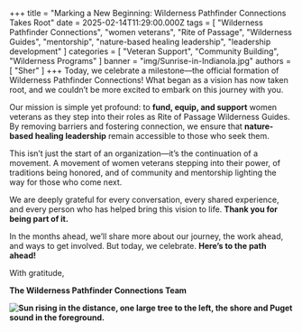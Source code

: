 +++
title = "Marking a New Beginning: Wilderness Pathfinder Connections Takes Root"
date = 2025-02-14T11:29:00.000Z
tags = [
  "Wilderness Pathfinder Connections",
  "women veterans",
  "Rite of Passage",
  "Wilderness Guides",
  "mentorship",
  "nature-based healing leadership",
  "leadership development"
]
categories = [
  "Veteran Support",
  "Community Building",
  "Wilderness Programs"
]
banner = "img/Sunrise-in-Indianola.jpg"
authors = [ "Sher" ]
+++
Today, we celebrate a milestone—the official formation of Wilderness Pathfinder Connections! What began as a vision has now taken root, and we couldn’t be more excited to embark on this journey with you.

Our mission is simple yet profound: to **fund, equip, and support** women veterans as they step into their roles as Rite of Passage Wilderness Guides. By removing barriers and fostering connection, we ensure that **nature-based healing leadership** remain accessible to those who seek them.

This isn’t just the start of an organization—it’s the continuation of a movement. A movement of women veterans stepping into their power, of traditions being honored, and of community and mentorship lighting the way for those who come next.

We are deeply grateful for every conversation, every shared experience, and every person who has helped bring this vision to life. **Thank you for being part of it.**

In the months ahead, we’ll share more about our journey, the work ahead, and ways to get involved. But today, we celebrate. **Here’s to the path ahead!**

With gratitude,<br>

**The Wilderness Pathfinder Connections Team**

**![Sun rising in the distance, one large tree to the left, the shore and Puget sound in the foreground.](/uploads/20241013-073753.jpg "Sunrise at Indianola, Washington")**